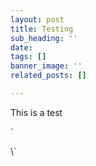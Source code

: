 ```yaml
---
layout: post
title: Testing
sub_heading: ''
date: 
tags: []
banner_image: ''
related_posts: []

---
```

This is a test

\`<div id='product-component-1590881910141'></div>

<script type="text/javascript">

/*<!\[CDATA\[*/

(function () {

var scriptURL = '[https://sdks.shopifycdn.com/buy-button/latest/buy-button-storefront.min.js](https://sdks.shopifycdn.com/buy-button/latest/buy-button-storefront.min.js "https://sdks.shopifycdn.com/buy-button/latest/buy-button-storefront.min.js")';

if (window.ShopifyBuy) {

if (window.ShopifyBuy.UI) {

ShopifyBuyInit();

} else {

loadScript();

}

} else {

loadScript();

}

function loadScript() {

var script = document.createElement('script');

script.async = true;

script.src = scriptURL;

(document.getElementsByTagName('head')\[0\] || document.getElementsByTagName('body')\[0\]).appendChild(script);

script.onload = ShopifyBuyInit;

}

function ShopifyBuyInit() {

var client = ShopifyBuy.buildClient({

domain: 'powderla.myshopify.com',

storefrontAccessToken: 'bd1d2ecff566e0d41355e73be4204e35',

});

ShopifyBuy.UI.onReady(client).then(function (ui) {

ui.createComponent('product', {

id: '4526308294731',

node: document.getElementById('product-component-1590881910141'),

moneyFormat: '%24%7B%7Bamount%7D%7D',

options: {

"product": {

"styles": {

"product": {

"@media (min-width: 601px)": {

"max-width": "calc(25% - 20px)",

"margin-left": "20px",

"margin-bottom": "50px"

}

}

},

"buttonDestination": "checkout",

"text": {

"button": "Buy now"

}

},

"productSet": {

"styles": {

"products": {

"@media (min-width: 601px)": {

"margin-left": "-20px"

}

}

}

},

"modalProduct": {

"contents": {

"img": false,

"imgWithCarousel": true,

"button": false,

"buttonWithQuantity": true

},

"styles": {

"product": {

"@media (min-width: 601px)": {

"max-width": "100%",

"margin-left": "0px",

"margin-bottom": "0px"

}

}

},

"text": {

"button": "Add to cart"

}

},

"cart": {

"text": {

"total": "Subtotal",

"button": "Checkout"

}

}

},

});

});

}

})();

/*\]\]>*/

</script>\`